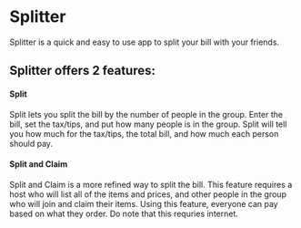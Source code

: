 # Splitter

Splitter is a quick and easy to use app to split your bill with your friends.

## Splitter offers 2 features:

#### Split

Split lets you split the bill by the number of people in the group. Enter the bill, set the tax/tips, and put how many people is in the group. Split will tell you how much for the tax/tips, the total bill, and how much each person should pay.

#### Split and Claim
Split and Claim is a more refined way to split the bill. This feature requires a host who will list all of the items and prices, and other people in the group who will join and claim their items. Using this feature, everyone can pay based on what they order. Do note that this requries internet.
